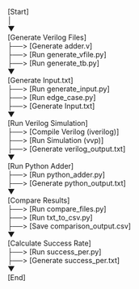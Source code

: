 [Start]  
   │  
   ▼  
[Generate Verilog Files]       
   ├──> [Generate adder.v]  
   ├──> [Run generate_vfile.py]  
   ├──> [Run generate_tb.py]       
   ▼  
[Generate Input.txt]   
   ├──> [Run generate_input.py]  
   ├──> [Run edge_case.py]  
   ├──> [Generate Input.txt]   
   ▼  
[Run Verilog Simulation]    
   ├──> [Compile Verilog (iverilog)]  
   ├──> [Run Simulation (vvp)]  
   ├──> [Generate verilog_output.txt]    
   ▼  
[Run Python Adder]    
   ├──> [Run python_adder.py]  
   ├──> [Generate python_output.txt]    
   ▼  
[Compare Results]    
   ├──> [Run compare_files.py]  
   ├──> [Run txt_to_csv.py]  
   ├──> [Save comparison_output.csv]    
   ▼  
[Calculate Success Rate]    
   ├──> [Run success_per.py]  
   ├──> [Generate success_per.txt]    
   ▼  
[End]  
